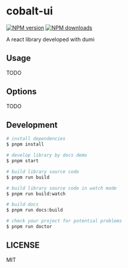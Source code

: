 # cobalt-ui

[![NPM version](https://img.shields.io/npm/v/cobalt-ui.svg?style=flat)](https://npmjs.org/package/cobalt-ui)
[![NPM downloads](http://img.shields.io/npm/dm/cobalt-ui.svg?style=flat)](https://npmjs.org/package/cobalt-ui)

A react library developed with dumi

## Usage

TODO

## Options

TODO

## Development

```bash
# install dependencies
$ pnpm install

# develop library by docs demo
$ pnpm start

# build library source code
$ pnpm run build

# build library source code in watch mode
$ pnpm run build:watch

# build docs
$ pnpm run docs:build

# check your project for potential problems
$ pnpm run doctor
```

## LICENSE

MIT
